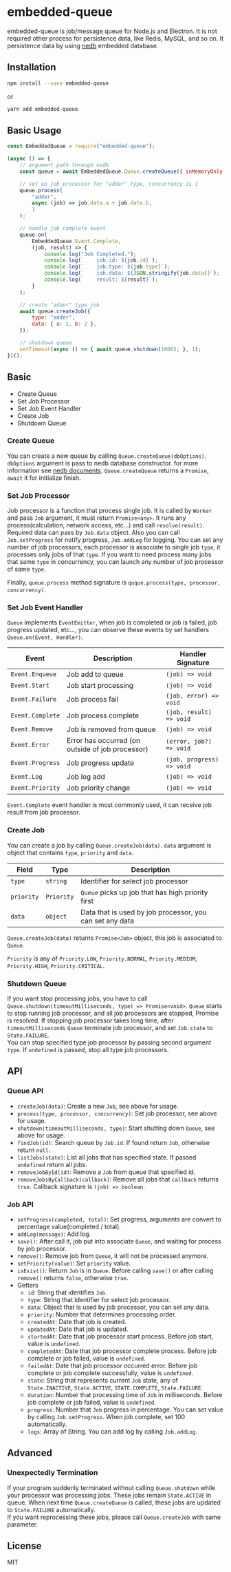 # embedded-queue
embedded-queue is job/message queue for Node.js and Electron. It is not required other process for persistence data, like Redis, MySQL, and so on. It persistence data by using [nedb](https://github.com/louischatriot/nedb) embedded database.

## Installation
```sh
npm install --save embedded-queue 
```
or 
```sh
yarn add embedded-queue 
```

## Basic Usage
```js
const EmbeddedQueue = require("embedded-queue");

(async () => {
    // argument path through nedb
    const queue = await EmbeddedQueue.Queue.createQueue({ inMemoryOnly: true });

    // set up job processor for "adder" type, concurrency is 1
    queue.process(
        "adder",
        async (job) => job.data.a + job.data.b,
        1
    );

    // handle job complete event
    queue.on(
        EmbeddedQueue.Event.Complete,
        (job, result) => {
            console.log("Job Completed.");
            console.log(`    job.id: ${job.id}`);
            console.log(`    job.type: ${job.type}`);
            console.log(`    job.data: ${JSON.stringify(job.data)}`);
            console.log(`    result: ${result}`);
        }
    );

    // create "adder" type job
    await queue.createJob({
        type: "adder",
        data: { a: 1, b: 2 },
    });

    // shutdown queue
    setTimeout(async () => { await queue.shutdown(1000); }, 1);
})();
```

## Basic
- Create Queue
- Set Job Processor
- Set Job Event Handler
- Create Job
- Shutdown Queue

### Create Queue
You can create a new queue by calling `Queue.createQueue(dbOptions)`. `dbOptions` argument is pass to nedb database constructor. for more information see [nedb documents](https://github.com/louischatriot/nedb#creatingloading-a-database). `Queue.createQueue` returns a `Promise`, `await` it for initialize finish.

### Set Job Processor
Job processor is a function that process single job. It is called by `Worker` and pass `Job` argument, it must return `Promise<any>`. It runs any process(calculation, network access, etc...) and call `resolve(result)`. Required data can pass by `Job.data` object. Also you can call `Job.setProgress` for notify progress, `Job.addLog` for logging.
You can set any number of job processors, each processor is associate to single job `type`, it processes only jobs of that `type`.
If you want to need process many jobs that same `type` in concurrency, you can launch any number of job processor of same `type`.

Finally, `queue.process` method signature is `quque.process(type, processor, concurrency)`.

### Set Job Event Handler
`Queue` implements `EventEmitter`, when job is completed or job is failed, job progress updated, etc..., you can observe these events by set handlers `Queue.on(Event, Handler)`.

| Event            | Description                                      | Handler Signature         |
|------------------|--------------------------------------------------|---------------------------|
| `Event.Enqueue`  | Job add to queue                                 | `(job) => void`           | 
| `Event.Start`    | Job start processing                             | `(job) => void`           |
| `Event.Failure`  | Job process fail                                 | `(job, error) => void`    |
| `Event.Complete` | Job process complete                             | `(job, result) => void`   |
| `Event.Remove`   | Job is removed from queue                        | `(job) => void`           |
| `Event.Error`    | Error has occurred (on outside of job processor) | `(error, job?) => void`   |
| `Event.Progress` | Job progress update                              | `(job, progress) => void` |
| `Event.Log`      | Job log add                                      | `(job) => void`           |
| `Event.Priority` | Job priority change                              | `(job) => void`           |

`Event.Complete` event handler is most commonly used, it can receive job result from job processor.  

### Create Job
You can create a job by calling `Queue.createJob(data)`. `data` argument is object that contains `type`, `priority` and `data`.

| Field      | Type       | Description |
|------------|------------|-------------|
| `type`     | `string`   | Identifier for select job processor |
| `priority` | `Priority` | `Queue` picks up job that has high priority first |
| `data`     | `object`   | Data that is used by job processor, you can set any data |

`Queue.createJob(data)` returns `Promise<Job>` object, this job is associated to `Queue`.

`Priority` is any of `Priority.LOW`, `Priority.NORMAL`, `Priority.MEDIUM`, `Priority.HIGH`, `Priority.CRITICAL`.

### Shutdown Queue
If you want stop processing jobs, you have to call `Queue.shutdown(timeoutMilliseconds, type) => Promise<void>`. `Queue` starts to stop running job processor, and all job processors are stopped, Promise is resolved. If stopping job processor takes long time, after `timeoutMilliseconds` `Queue` terminate job processor, and set `Job.state` to `State.FAILURE`.  
You can stop specified type job processor by passing second argument `type`. If `undefined` is passed, stop all type job processors. 

## API

### Queue API
- `createJob(data)`: Create a new `Job`, see above for usage.
- `process(type, processor, concurrency)`: Set job processor, see above for usage.
- `shutdown(timeoutMilliseconds, type)`: Start shutting down `Queue`, see above for usage.
- `findJob(id)`: Search queue by `Job.id`. If found return `Job`, otherwise return `null`. 
- `listJobs(state)`: List all jobs that has specified state. If passed `undefined` return all jobs. 
- `removeJobById(id)`: Remove a `Job` from queue that specified id. 
- `removeJobsByCallback(callback)`: Remove all jobs that `callback` returns `true`. Callback signature is `(job) => boolean`. 

### Job API
- `setProgress(completed, total)`: Set progress, arguments are convert to percentage value(completed / total).
- `addLog(message)`: Add log.
- `save()`: After call it, job put into associate `Queue`, and waiting for process by job processor.
- `remove()`: Remove job from `Queue`, it will not be processed anymore.
- `setPriority(value)`: Set `priority` value.
- `isExist()`: Return `Job` is in `Queue`. Before calling `save()` or after calling `remove()` returns `false`, otherwise `true`. 
- Getters
    - `id`: String that identifies `Job`.
    - `type`: String that Identifier for select job processor.
    - `data`: Object that is used by job processor, you can set any data.
    - `priority`: Number that determines processing order.
    - `createdAt`: Date that job is created.
    - `updatedAt`: Date that job is updated.
    - `startedAt`: Date that job processor start process. Before job start, value is `undefined`. 
    - `completedAt`: Date that job processor complete process. Before job complete or job failed, value is `undefined`.
    - `failedAt`:  Date that job processor occurred error. Before job complete or job complete successfully, value is `undefined`.
    - `state`: String that represents current `Job` state, any of `State.INACTIVE`, `State.ACTIVE`, `STATE.COMPLETE`, `State.FAILURE`.
    - `duration`: Number that processing time of `Job` in milliseconds. Before job complete or job failed, value is `undefined`.
    - `progress`: Number that `Job` progress in percentage. You can set value by calling `Job.setProgress`. When job complete, set 100 automatically.
    - `logs`: Array of String. You can add log by calling `Job.addLog`.

## Advanced

### Unexpectedly Termination
If your program suddenly terminated without calling `Queue.shutdown` while your processor was processing jobs. These jobs remain `State.ACTIVE` in queue. When next time `Queue.createQueue` is called, these jobs are updated to `State.FAILURE` automatically.    
If you want reprocessing these jobs, please call `Queue.createJob` with same parameter.

## License
MIT
